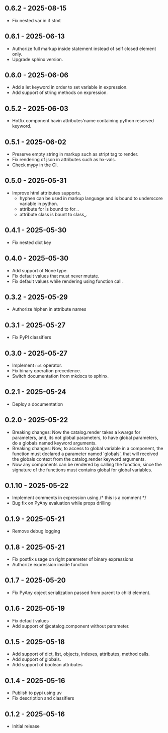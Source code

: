 ## 0.6.2  -  2025-08-15

* Fix nested var in if stmt 

## 0.6.1  -  2025-06-13

* Authorize full markup inside statement instead of self closed element only.
* Upgrade sphinx version. 

## 0.6.0  -  2025-06-06

* Add a let keyword in order to set variable in expression.
* Add support of string methods on expression. 

## 0.5.2  -  2025-06-03

* Hotfix component havin attributes'name containing python reserved keyword. 

## 0.5.1  -  2025-06-02

* Preserve empty string in markup such as stript tag to render.
* Fix rendering of json in attributes such as hx-vals.
* Check mypy in the CI.

## 0.5.0  -  2025-05-31

* Improve html attributes supports.
  * hyphen can be used in markup language and is bound
    to underscore variable in python.
  * attribute for is bound to for_.
  * attribute class is bount to class_.

## 0.4.1  -  2025-05-30

* Fix nested dict key 

## 0.4.0  -  2025-05-30

* Add support of None type.
* Fix default values that must never mutate.
* Fix default values while rendering using function call.

## 0.3.2  -  2025-05-29

* Authorize hiphen in attribute names 

## 0.3.1  -  2025-05-27

* Fix PyPI classifiers 

## 0.3.0  -  2025-05-27

* Implement `not` operator.
* Fix binary operation precedence.
* Switch documentation from mkdocs to sphinx.

## 0.2.1  -  2025-05-24

* Deploy a documentation 

## 0.2.0  -  2025-05-22

* Breaking changes: Now the catalog.render takes a kwargs for parameters, 
  and, its not global parameters, to have global parameters, do a globals
  named keyword arguments.
* Breaking changes: Now, to access to global variable in a component,
  the function must declared a parameter named 'globals', that will
  received the globals context from the catalog.render keyword arguments.
* Now any components can be rendered by calling the function, since the
  signature of the functions must contains global for global variables.

## 0.1.10  -  2025-05-22

* Implement comments in expression using /* this is a comment */ 
* Bug fix on PyAny evaluation while props drilling

## 0.1.9  -  2025-05-21

* Remove debug logging 

## 0.1.8  -  2025-05-21
* Fix postfix usage on right paremeter of binary expressions
* Authorize expression inside function 

## 0.1.7  -  2025-05-20

* Fix PyAny object serialization passed from parent to child element. 

## 0.1.6  -  2025-05-19

* Fix default values
* Add support of @catalog.component without parameter.

## 0.1.5  -  2025-05-18

* Add support of dict, list, objects, indexes, attributes, method calls.
* Add support of globals.
* Add support of boolean attributes

## 0.1.4  -  2025-05-16

* Publish to pypi using uv 
* Fix description and classifiers 

## 0.1.2  -  2025-05-16

* Initial release 

